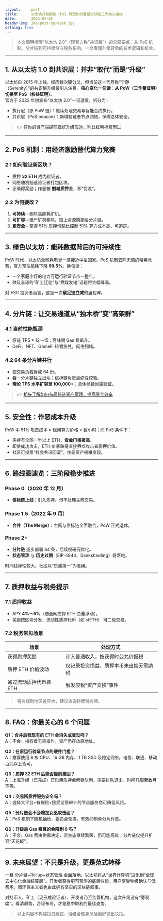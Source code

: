 ```yaml
---
layout:     post
title:      以太坊升级揭秘：PoS 转型如何重塑区块链三大核心指标
date:       2025-09-05
header-img: img/post-bg-desk.jpg
catalog: true
---
```


> 本文简明梳理“以太坊 2.0”（现官方称“共识层”）的全部要点：从 PoS 机制、分片链到可持续性与税务影响，一文看懂升级背后的技术逻辑和机会。

---

## 1. 从以太坊 1.0 到共识层：并非“取代”而是“升级”
以太坊自 2015 年上线，经历数次硬分叉，但当前这一代号称“宁静（Serenity）”的共识层升级最引人注目。**核心变化一句话：从 PoW（工作量证明）切换至 PoS（权益证明）**。  
官方于 2022 年初宣布“以太坊 2.0”一词退役，拆分为：

- 执行层（原 PoW 链）：继续处理交易与智能合约执行。  
- 共识层（PoS beacon）：新增验证者节点网络，保障总体安全。

> 👉 [在你的资产端提前做好升级应对，别让红利擦肩而过](https://okxdog.com/)

---

## 2. PoS 机制：用经济激励替代算力竞赛

### 2.1 如何验证新区块？
- 质押 **32 ETH** 成为验证者。  
- 网络随机抽选验证者打包区块。  
- 正确得奖励；作恶被 **削减质押金**，即“罚没”。  

### 2.2 为何要改？
1. **可持续**—剔除高能耗矿机。  
2. **可扩容**—僵尸矿机移除，链上资源腾挪给分片链。  
3. **更安全**—掌握 51% 质押份额比控制 51% 算力成本高、可追踪。

---

## 3. 绿色以太坊：能耗数据背后的可持续性

PoW 时代，以太坊全网耗电曾一度接近中型国家。PoS 机制去除无谓的哈希竞赛，官方预估能耗下降 **99.5%**。换句话：

- 一个家庭小灯的电力可运行验证节点一整年。  
- 殃及全球的“矿工迁徙”与“燃煤发电”话题将大幅降温。

对 ESG 投资者而言，这是一次**碳足迹立减**的里程碑。

---

## 4. 分片链：让交易通道从“独木桥”变“高架群”

### 4.1 当前性能瓶颈  
- 原链 TPS ≈ 12～15；高峰期 Gas 费飙升。  
- DeFi、NFT、GameFi 轮番挤兑，网络拥堵。

### 4.2 64 条分片链并行  
- 把交易负载拆成 64 份。  
- 每一分片链独立出块；信标链负责最终性校验。  
- **理论 TPS 水平扩容至 100,000+**；具体参数尚需验证。

> 👉 [抢先了解如何布局跨链资产管理，提高资金效率](https://okxdog.com/)

---

## 5. 安全性：作恶成本升级

PoW 中 51% 攻击成本 ≈ 租用算力价格 × 数小时；而 PoS 条件下：

- 需持有全网一半以上 ETH，**资金门槛极高**。  
- 即使成功攻击，ETH 价暴跌将直接吞噬攻击者质押价值。  
- 社区可投票“社会共识回滚”，作恶资产极难变现。

---

## 6. 路线图速览：三阶段稳步推进

### Phase 0（2020 年 12 月）
- **信标链上线**：引入质押，但不处理主网交易。

### Phase 1.5（2022 年 9 月）
- **合并（The Merge）**：主网与信标链全面融合，PoW 正式退休。

### Phase 2+
- **分片链** 逐步部署 64 条，后续视研究优化。  
- **状态管理** 与 **历史过期**（EIP-4844、Danksharding）将落地。

时间线弹性较大，社区以“质量第一”为准绳。

---

## 7. 质押收益与税务提示

### 7.1 质押收益
- APY **4%～5%**（随全网质押 ETH 总量浮动）。  
- 奖励按区块分发，流动性质押代币（如 stETH） 可二级交易。

### 7.2 税务常见场景

| 场景 | 处理方式 |
|------|----------|
| 获得质押奖励 | 计入普通收入，按获得时公允价报税 |
| 质押 ETH 价格波动 | 仅记录投资损益，质押本币未出售无需纳税 |
| 通过流动质押代币换 ETH | 触发应税“资产交换”事件 |

> 税务规则地区差异大，建议咨询持牌税务师。

---

## 8. FAQ：你最关心的 6 个问题

**Q1：合并后我现有的 ETH 会消失或变动吗？**  
A：不会。持有者无需操作，资产仍存放原地址。  

**Q2：在家运行验证节点的硬件门槛？**  
A：推荐使用 8 核 CPU、16 GB 内存、1 TB SSD 及稳定网络。电信、联通、移动百兆以上皆可。  

**Q3：质押 32 ETH 后能否提前撤回？**  
A：上海升级（已完成）已启用质押金解锁队列，需要排队退出，时间几周至数月不等。  

**Q4：交易所质押服务安全吗？**  
A：选择大平台+有保险+接受监管审计的节点服务商可降低风险。  

**Q5：分片链会不会增加女巫攻击面？**  
A：PoS 机制下随机抽检，委员会轮换，有效抑制单分片作恶。  

**Q6：升级后 Gas 费真的会降到 0 吗？**  
A：不会。Gas 费由供需决定，若生态继续繁荣，仍可能高位；分片链仅提升扩容“天花板”。

---

## 9. 未来展望：不只是升级，更是范式转移

一旦 分片链+Rollup+状态管理 全面落地，以太坊将从“世界计算机”进化到“全球去中心化金融结算层”。开发者获得更可预测的底层性能，用户享受秒级确认与低费用，而环保主义者也由此拥有坚实的区块链叙事。  

对持币人、矿工（现已成验证者）、开发者乃至监管机构，这次升级没有“旁观席”。看清趋势，合理布局，才是稳中取利的最佳姿势。

> 以上内容不构成投资建议，请结合自身风险偏好做出决策。